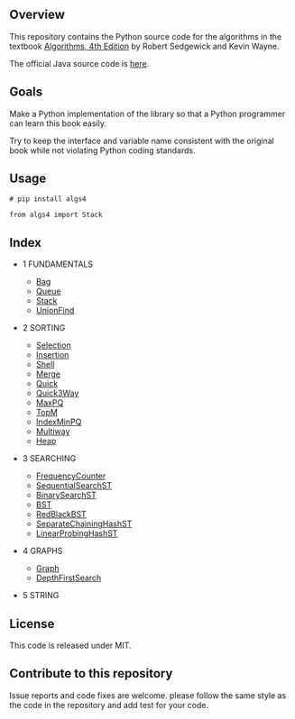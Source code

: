 ## Overview

This repository contains the Python source code for the algorithms in the textbook
<a href = "http://amzn.to/13VNJi7">Algorithms, 4th Edition</a> by Robert Sedgewick and Kevin Wayne.

The official Java source code is <a href="https://github.com/kevin-wayne/algs4">here</a>.

## Goals

Make a Python implementation of the library so that a Python programmer can learn this book easily.

Try to keep the interface and variable name consistent with the original book while not violating Python coding standards.

## Usage

`# pip install algs4`

`from algs4 import Stack`

## Index

* 1 FUNDAMENTALS

  * [Bag](algs4/bag.py)
  * [Queue](algs4/queue.py)
  * [Stack](algs4/stack.py)
  * [UnionFind](algs4/uf.py)

* 2 SORTING

  * [Selection](algs4/selection.py)
  * [Insertion](algs4/insertion.py)
  * [Shell](algs4/shell.py)
  * [Merge](algs4/merge.py)
  * [Quick](algs4/quick.py)
  * [Quick3Way](algs4/quick_3way.py)
  * [MaxPQ](algs4/max_pq.py)
  * [TopM](algs4/top_m.py)
  * [IndexMinPQ](algs4/index_min_pq.py)
  * [Multiway](algs4/multiway.py)
  * [Heap](algs4/heap.py)

* 3 SEARCHING

  * [FrequencyCounter](algs4/frequency_counter.py)
  * [SequentialSearchST](algs4/sequential_search.py)
  * [BinarySearchST](algs4/binary_search_st.py)
  * [BST](algs4/bst.py)
  * [RedBlackBST](algs4/red_black_bst.py)
  * [SeparateChainingHashST](algs4/separate_chaining_hash_st.py)
  * [LinearProbingHashST](algs4/linear_probing_hash_st.py)

* 4 GRAPHS

  * [Graph](algs4/graph.py)
  * [DepthFirstSearch](algs4/depth_first_search.py)

* 5 STRING

## License

This code is released under MIT.

## Contribute to this repository

Issue reports and code fixes are welcome. please follow the same style as the code in the repository and add test for your
code.
